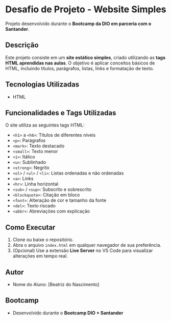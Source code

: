 
# Desafio de Projeto - Website Simples

Projeto desenvolvido durante o **Bootcamp da DIO em parceria com o Santander**.

## Descrição

Este projeto consiste em um **site estático simples**, criado utilizando as **tags HTML aprendidas nas aulas**. O objetivo é aplicar conceitos básicos de HTML, incluindo títulos, parágrafos, listas, links e formatação de texto.

## Tecnologias Utilizadas

- HTML

## Funcionalidades e Tags Utilizadas

O site utiliza as seguintes tags HTML:

- `<h1>` a `<h6>`: Títulos de diferentes níveis
- `<p>`: Parágrafos
- `<mark>`: Texto destacado
- `<small>`: Texto menor
- `<i>`: Itálico
- `<u>`: Sublinhado
- `<strong>`: Negrito
- `<ol>` / `<ul>` / `<li>`: Listas ordenadas e não ordenadas
- `<a>`: Links
- `<hr>`: Linha horizontal
- `<sub>` / `<sup>`: Subscrito e sobrescrito
- `<blockquote>`: Citação em bloco
- `<font>`: Alteração de cor e tamanho da fonte
- `<del>`: Texto riscado
- `<abbr>`: Abreviações com explicação

## Como Executar

1. Clone ou baixe o repositório.
2. Abra o arquivo `index.html` em qualquer navegador de sua preferência.
3. (Opcional) Use a extensão **Live Server** no VS Code para visualizar alterações em tempo real.

## Autor

- Nome do Aluno: [Beatriz do Nascimento]

## Bootcamp

- Desenvolvido durante o **Bootcamp DIO + Santander**
